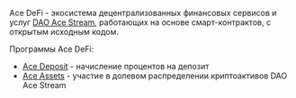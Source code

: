 Ace DeFi - экосистема децентрализованных финансовых сервисов и услуг [DAO Ace Stream][3], работающих на основе смарт-контрактов, с открытым исходным кодом.

Программы Ace DeFi:

- [Ace Deposit][1] - начисление процентов на депозит
- [Ace Assets][2] - участие в долевом распределении криптоактивов DAO Ace Stream

[1]: ../services/ace-deposit.md
[2]: ../services/ace-asset.md
[3]: dao-acestream.md
